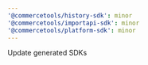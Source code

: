 ```yaml
---
'@commercetools/history-sdk': minor
'@commercetools/importapi-sdk': minor
'@commercetools/platform-sdk': minor
---
```


Update generated SDKs
